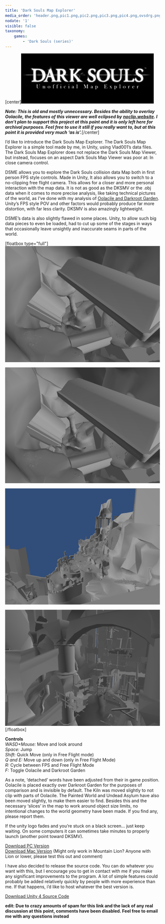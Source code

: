```yaml
---
title: 'Dark Souls Map Explorer'
media_order: 'header.png,pic1.png,pic2.png,pic3.png,pic4.png,ovsdrg.png'
nodate: '1'
visible: false
taxonomy:
    games:
        - 'Dark Souls (series)'
---
```


[center]![header](header.png "header")

**_Note: This is old and mostly unnecessary. Besides the ability to overlay Oolacile, the features of this viewer are well eclipsed by [noclip.website](https://noclip.website/#dksiv/dks1). I don’t plan to support this project at this point and it is only left here for archival purposes. Feel free to use it still if you really want to, but at this point it is provided very much ‘as is’._**[/center]

I’d like to introduce the Dark Souls Map Explorer. The Dark Souls Map Explorer is a simple tool made by me, in Unity, using Vlad001’s data files. The Dark Souls Map Explorer does not replace the Dark Souls Map Viewer, but instead, focuses on an aspect Dark Souls Map Viewer was poor at: In close camera control.

DSME allows you to explore the Dark Souls collision data Map both in first person FPS style controls. Made in Unity, It also allows you to switch to a no-clipping free flight camera. This allows for a closer and more personal interaction with the map data. It is not as good as the DKSMV or the .obj data when it comes to more precise analysis, like taking technical pictures of the world, as I’ve done with my analysis of [Oolacile and Darkroot Garden](ovsdrg.png). Unity’s FPS style POV and other factors would probably produce far more distortion, with far less clarity. DKSMV is also amazingly lightweight.

DSME’s data is also slightly flawed in some places. Unity, to allow such big data pieces to even be loaded, had to cut up some of the stages in ways that occasionally leave unsightly and inaccurate seams in parts of the world.

[floatbox type="full"]
![pic1](pic1.png?lightbox)

![pic2](pic2.png?lightbox)

![pic3](pic3.png?lightbox)

![pic4](pic4.png?lightbox)
[/floatbox]
  
**Controls**  
_WASD+Mouse:_ Move and look around  
_Space:_ Jump  
_Shift:_ Quick Move (only in Free Flight mode)  
_Q and E:_ Move up and down (only in Free Flight Mode)  
_R:_ Cycle between FPS and Free Flight Mode  
_F:_ Toggle Oolacile and Darkroot Garden

As a note, ‘detached’ words have been adjusted from their in game position. Oolacile is placed exactly over Darkroot Garden for the purposes of comparison and is invisible by default. The Kiln was moved slightly to not clip with parts of Oolacile. The Painted World and Undead Asylum have also been moved slightly, to make them easier to find. Besides this and the necessary ‘slices’ in the map to work around object size limits, no intentional changes to the world geometry have been made. If you find any, please report them.

If the unity logo fades and you’re stuck on a black screen… just keep waiting. On some computers it can sometimes take minutes to properly launch (another point toward DKSMV).

[Download PC Version](/files/dsme.rar)  
[Download Mac Version](/files/dsme.tgz) (Might only work in Mountain Lion? Anyone with Lion or lower, please test this out and comment)

I have also decided to release the source code. You can do whatever you want with this, but I encourage you to get in contact with me if you make any significant improvements to the program. A lot of simple features could probably be added relatively quickly by people with more experience than me. If that happens, i’d like to host whatever the best version is.

[Download Unity 4 Source Code](/files/dsme-src.rar)

**edit: Due to crazy amounts of spam for this link and the lack of any real discussion at this point, comments have been disabled. Feel free to email me with any questions instead**
